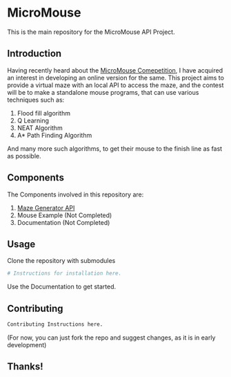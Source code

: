 # MicroMouse

This is the main repository for the MicroMouse API Project.

## Introduction
Having recently heard about the [MicroMouse Comepetition](https://ukmars.org/contests/micromouse/),
I have acquired an interest in developing an online version for the same.
This project aims to provide a virtual maze with an local API to access the maze, 
and the contest will be to make a standalone mouse programs, that can use various techniques
such as:
1. Flood fill algorithm
2. Q Learning
3. NEAT Algorithm
4. A* Path Finding Algorithm

And many more such algorithms, to get their mouse to the finish line as fast as possible.

## Components
The Components involved in this repository are:
1. [Maze Generator API](https://github.com/kshitijaucharmal/Maze-Generation)
2. Mouse Example (Not Completed)
3. Documentation (Not Completed)

## Usage
Clone the repository with submodules
```bash
# Instructions for installation here.
```

Use the Documentation to get started.

## Contributing
```bash
Contributing Instructions here.
```

(For now, you can just fork the repo and suggest changes, as it is in early development)

## Thanks!
